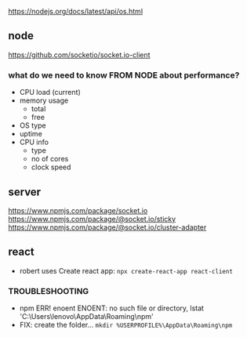 https://nodejs.org/docs/latest/api/os.html

## node
https://github.com/socketio/socket.io-client

### what do we need to know FROM NODE about performance?
- CPU load (current)
- memory usage
    - total
    - free
- OS type
- uptime
- CPU info
    - type
    - no of cores
    - clock speed

## server
https://www.npmjs.com/package/socket.io
https://www.npmjs.com/package/@socket.io/sticky
https://www.npmjs.com/package/@socket.io/cluster-adapter

## react
- robert uses Create react app: `npx create-react-app react-client`

### TROUBLESHOOTING
- npm ERR! enoent ENOENT: no such file or directory, lstat 'C:\Users\lenovo\AppData\Roaming\npm'
- FIX: create the folder... `mkdir %USERPROFILE%\AppData\Roaming\npm`

